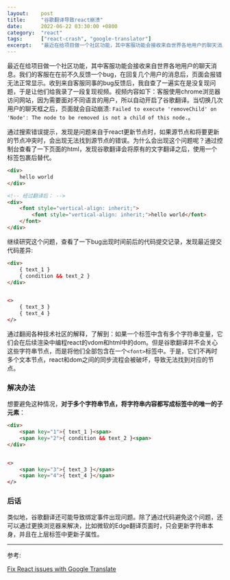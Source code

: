 ```yaml
---
layout:    post
title:     "谷歌翻译导致react崩溃"
date:      2022-06-22 03:30:00 +0800
category:  "react"
tags:      ["react-crash", "google-translator"]
excerpt:   "最近在给项目做一个社区功能，其中客服功能会接收来自世界各地用户的聊天消息。我们的客服在在前不久反馈一个bug，在回复几个用户的消息后，页面会报错无法正常显示。"
---
```



最近在给项目做一个社区功能，其中客服功能会接收来自世界各地用户的聊天消息。我们的客服在在前不久反馈一个bug，在回复几个用户的消息后，页面会报错无法正常显示。收到来自客服同事的bug反馈后，我自查了一遍实在是没复现问题，于是让他们给我录了一段复现视频。视频内容如下：客服使用chrome浏览器访问网站，因为需要面对不同语言的用户，所以自动开启了谷歌翻译。当切换几次用户的聊天框之后，页面就会自动崩溃: `Failed to execute 'removeChild' on 'Node': The node to be removed is not a child of this node.`。

通过搜索错误提示，发现是问题来自于react更新节点时，如果源节点和将要更新的节点冲突时，会出现无法找到源节点的错误。为什么会出现这个问题呢？通过控制台查看了一下页面的html，发现谷歌翻译会将原有的文字翻译之后，使用一个标签包裹后替代。

````html
<div>
    hello world
</div>

<!-- 经过翻译后： -->
<div>
    <font style="vertical-align: inherit;">
        <font style="vertical-align: inherit;">hello world</font>
    </font>
</div>
````

继续研究这个问题，查看了一下bug出现时间前后的代码提交记录，发现最近提交代码差异:

````html
<div>
    { text_1 }
    { condition && text_2 }
</div>


<>
    { text_3 }
    { text_4 }
</>
````

通过翻阅各种技术社区的解释，了解到：如果一个标签中含有多个字符串变量，它们会在后续渲染中编程react的vdom和html中的dom。但是谷歌翻译并不会关心这些字符串节点，而是将他们全部包含在一个`<font>`标签中。于是，它们不再时多个文本节点，react和dom之间的同步流程会被破坏，导致无法找到对应的节点。


### 解决办法

想要避免这种情况，**对于多个字符串节点，将字符串内容都写成标签中的唯一的子元素**：

````html
<div>
    <span key="1">{ text_1 }<span>
    <span key="2">{ condition && text_2 }<span>
</div>


<>
    <span key="3">{ text_3 }</span>
    <span key="4">{ text_4 }</span>
</>
````


### 后话

类似地，谷歌翻译还可能导致绑定事件出现问题。除了通过代码避免这个问题，还可以通过更换浏览器来解决，比如微软的Edge翻译页面时，只会更新字符串本身，并且在上层标签中更新子属性。

---
参考:

[Fix React issues with Google Translate](https://guoyunhe.me/en/2019/06/02/fix-react-issues-with-google-translate/)